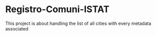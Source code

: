 # Registro-Comuni-ISTAT
This project is about handling the list of all cities with every metadata associated
